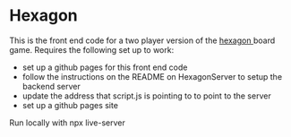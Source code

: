 # Hexagon
This is the front end code for a two player version of the <a href="https://en.wikipedia.org/wiki/Hex_(board_game)"> hexagon </a> board game. Requires the following set up to work:
* set up a github pages for this front end code
* follow the instructions on the README on HexagonServer to setup the backend server
* update the address that script.js is pointing to to point to the server
* set up a github pages site

Run locally with npx live-server

